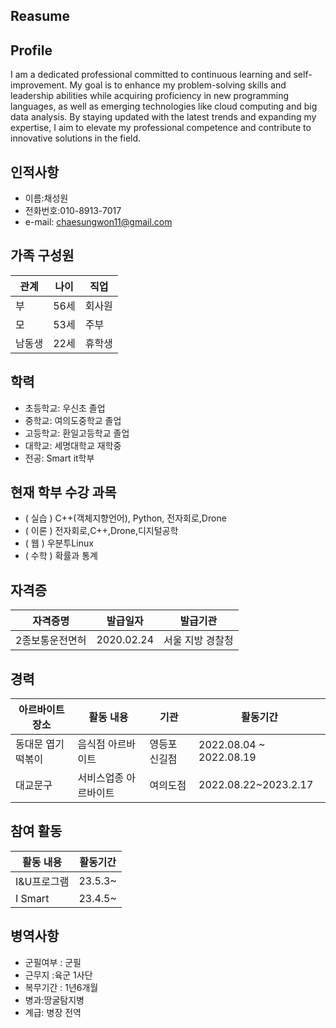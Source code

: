 
##  Reasume

## Profile
I am a dedicated professional committed to continuous learning and self-improvement. My goal is to enhance my problem-solving skills and leadership abilities while acquiring proficiency in new programming languages, as well as emerging technologies like cloud computing and big data analysis. By staying updated with the latest trends and expanding my expertise, I aim to elevate my professional competence and contribute to innovative solutions in the field.
   
## 인적사항  
   - 이름:채성원
   - 전화번호:010-8913-7017
   - e-mail: chaesungwon11@gmail.com
   

## 가족 구성원
| 관계       | 나이 |직업 |
| --------------- | -------- | -------- |
|부 | 56세  |  회사원    |
| 모 | 53세  |  주부    |
|남동생 | 22세  | 휴학생    |


## 학력
   
* 초등학교: 우신초 졸업
* 중학교: 여의도중학교 졸업
* 고등학교: 환일고등학교 졸업
* 대학교: 세명대학교 재학중
* 전공: Smart it학부

   

## 현재 학부 수강 과목

* ( 실습 ) C++(객체지향언어), Python, 전자회로,Drone
* ( 이론 ) 전자회로,C++,Drone,디지털공학
* ( 웹 ) 우분투Linux
* ( 수학 ) 확률과 통계
    
## 자격증
| 자격증명        | 발급일자 | 발급기관 |
| --------------- | -------- | -------- |
| 2종보통운전면허 | 2020.02.24  |  서울 지방 경찰청    |
    
## 경력
    
| 아르바이트 장소 | 활동 내용             | 기관           | 활동기간          |
| --------------- | --------------------- | -------------- | ----------------- |
| 동대문 엽기 떡볶이    | 음식점 아르바이트 | 영등포 신길점  | 2022.08.04 ~ 2022.08.19 |
| 대교문구  | 서비스업종 아르바이트 | 여의도점 | 2022.08.22~2023.2.17         |

## 참여 활동
| 활동 내용        |   활동기간 |
| --------------- | -----------|
| I&U프로그램 | 23.5.3~  |
| I Smart |  23.4.5~|

## 병역사항
- 군필여부 : 군필     
- 근무지 :육군 1사단
- 복무기간 : 1년6개월
- 병과:땅굴탐지병
- 계급: 병장 전역
